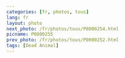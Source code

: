 ```yaml
---
categories: [fr, photos, tous]
lang: fr
layout: photo
next_photo: /fr/photos/tous/P0000254.html
picname: P0000255
prev_photo: /fr/photos/tous/P0000252.html
tags: [Dead Animal]
---
```


